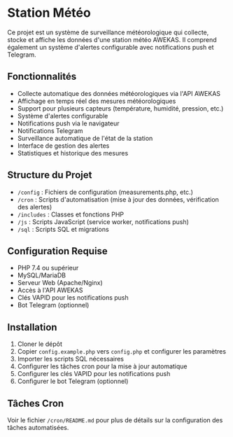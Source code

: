 # Station Météo

Ce projet est un système de surveillance météorologique qui collecte, stocke et affiche les données d'une station météo AWEKAS. Il comprend également un système d'alertes configurable avec notifications push et Telegram.

## Fonctionnalités

- Collecte automatique des données météorologiques via l'API AWEKAS
- Affichage en temps réel des mesures météorologiques
- Support pour plusieurs capteurs (température, humidité, pression, etc.)
- Système d'alertes configurable
- Notifications push via le navigateur
- Notifications Telegram
- Surveillance automatique de l'état de la station
- Interface de gestion des alertes
- Statistiques et historique des mesures

## Structure du Projet

- `/config` : Fichiers de configuration (measurements.php, etc.)
- `/cron` : Scripts d'automatisation (mise à jour des données, vérification des alertes)
- `/includes` : Classes et fonctions PHP
- `/js` : Scripts JavaScript (service worker, notifications push)
- `/sql` : Scripts SQL et migrations

## Configuration Requise

- PHP 7.4 ou supérieur
- MySQL/MariaDB
- Serveur Web (Apache/Nginx)
- Accès à l'API AWEKAS
- Clés VAPID pour les notifications push
- Bot Telegram (optionnel)

## Installation

1. Cloner le dépôt
2. Copier `config.example.php` vers `config.php` et configurer les paramètres
3. Importer les scripts SQL nécessaires
4. Configurer les tâches cron pour la mise à jour automatique
5. Configurer les clés VAPID pour les notifications push
6. Configurer le bot Telegram (optionnel)

## Tâches Cron

Voir le fichier `/cron/README.md` pour plus de détails sur la configuration des tâches automatisées. 